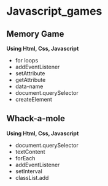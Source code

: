 # Javascript_games

## Memory Game 

 **Using Html, Css, Javascript**
 
 * for loops
 * addEventListener
 * setAttribute
 * getAttribute 
 * data-name
 * document.querySelector
 * createElement



## Whack-a-mole

 **Using Html, Css, Javascript**

* document.querySelector
* textContent
* forEach
* addEventListener
* setInterval
* classList.add


